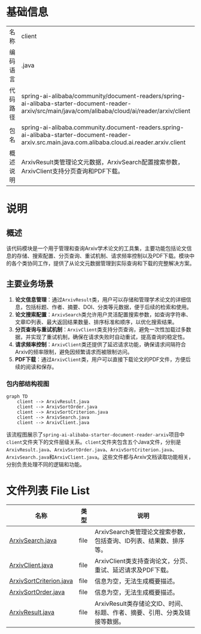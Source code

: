 # 基础信息

|      |      |
|------|------|
| 名称 | client |
| 编码语言 | .java |
| 代码路径 | spring-ai-alibaba/community/document-readers/spring-ai-alibaba-starter-document-reader-arxiv/src/main/java/com/alibaba/cloud/ai/reader/arxiv/client |
| 包名 | spring-ai-alibaba.community.document-readers.spring-ai-alibaba-starter-document-reader-arxiv.src.main.java.com.alibaba.cloud.ai.reader.arxiv.client |
| 概述说明 | ArxivResult类管理论文元数据，ArxivSearch配置搜索参数，ArxivClient支持分页查询和PDF下载。 |

# 说明

## 概述
该代码模块是一个用于管理和查询Arxiv学术论文的工具集，主要功能包括论文信息的存储、搜索配置、分页查询、重试机制、请求频率控制以及PDF下载。模块中的各个类协同工作，提供了从论文元数据管理到实际查询和下载的完整解决方案。

## 主要业务场景
1. **论文信息管理**：通过`ArxivResult`类，用户可以存储和管理学术论文的详细信息，包括标题、作者、摘要、DOI、分类等元数据，便于后续的检索和使用。
2. **论文搜索配置**：`ArxivSearch`类允许用户灵活配置搜索参数，如查询字符串、文章ID列表、最大返回结果数量、排序标准和顺序，以优化搜索结果。
3. **分页查询与重试机制**：`ArxivClient`类支持分页查询，避免一次性加载过多数据，并实现了重试机制，确保在请求失败时自动重试，提高查询的稳定性。
4. **请求频率控制**：`ArxivClient`类还提供了延迟请求功能，确保请求间隔符合Arxiv的频率限制，避免因频繁请求而被限制访问。
5. **PDF下载**：通过`ArxivClient`类，用户可以直接下载论文的PDF文件，方便后续的阅读和保存。


### 包内部结构视图

```mermaid
graph TD
    client --> ArxivResult.java
    client --> ArxivSortOrder.java
    client --> ArxivSortCriterion.java
    client --> ArxivSearch.java
    client --> ArxivClient.java
```

该流程图展示了`spring-ai-alibaba-starter-document-reader-arxiv`项目中`client`文件夹下的文件层级关系。`client`文件夹包含五个Java文件，分别是`ArxivResult.java`、`ArxivSortOrder.java`、`ArxivSortCriterion.java`、`ArxivSearch.java`和`ArxivClient.java`。这些文件都与Arxiv文档读取功能相关，分别负责处理不同的逻辑和功能。

# 文件列表 File List

| 名称   | 类型  | 说明 |
|-------|------|-------------|
| [ArxivSearch.java](ArxivSearch.md) | file | ArxivSearch类管理论文搜索参数，包括查询、ID列表、结果数、排序等。 |
| [ArxivClient.java](ArxivClient.md) | file | ArxivClient类支持查询论文，分页、重试、延迟请求及PDF下载。 |
| [ArxivSortCriterion.java](ArxivSortCriterion.md) | file | 信息为空，无法生成概要描述。 |
| [ArxivSortOrder.java](ArxivSortOrder.md) | file | 信息为空，无法生成概要描述。 |
| [ArxivResult.java](ArxivResult.md) | file | ArxivResult类存储论文ID、时间、标题、作者、摘要、引用、分类及链接等数据。 |


